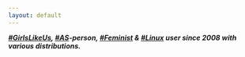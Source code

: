 ```yaml
---
layout: default
---
```


***[#GirlsLikeUs], [#AS]-person, [#Feminist] & [#Linux] user since 2008
with various distributions.***

[#GirlsLikeUs]:https://duckduckgo.com/?q=GirlsLikeUs
[#AS]:https://duckduckgo.com/?q=AS
[#Feminist]:https://duckduckgo.com/?q=Feminist
[#Linux]:https://duckduckgo.com/?q=Linux
